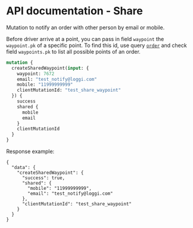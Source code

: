 # API documentation - Share


Mutation to notify an order with other person by email or mobile.

Before driver arrive at a point, you can pass in field `waypoint` the `waypoint.pk` of a specific point. To find this id, use query [`order`](../corp/order) and check field `waypoints.pk` to list all possible points of an order.

```graphql
mutation {
  createSharedWaypoint(input: {
    waypoint: 7672
    email: "test_notify@loggi.com"
    mobile: "11999999999"
    clientMutationId: "test_share_waypoint"
  }) {
    success
    shared {
      mobile
      email
    }
    clientMutationId
  }
}
```

Response example:

```
{
  "data": {
    "createSharedWaypoint": {
      "success": true,
      "shared": {
        "mobile": "11999999999",
        "email": "test_notify@loggi.com"
      },
      "clientMutationId": "test_share_waypoint"
    }
  }
}
```
